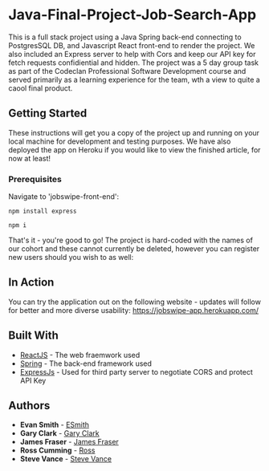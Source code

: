# Java-Final-Project-Job-Search-App
This is a full stack project using a Java Spring back-end connecting to PostgresSQL DB, and Javascript React front-end to render the project. We also included an Express server to help with Cors and keep our API key for fetch requests confidiential and hidden. The project was a 5 day group task as part of the Codeclan Professional Software Development course and served primarily as a learning experience for the team, wth a view to quite a caool final product.

## Getting Started
These instructions will get you a copy of the project up and running on your local machine for development and testing purposes. We have also deployed the app on Heroku if you would like to view the finished article, for now at least!

### Prerequisites
Navigate to 'jobswipe-front-end':
```
npm install express
```

```
npm i
```

That's it - you're good to go! The project is hard-coded with the names of our cohort and these cannot currently be deleted, however you can register new users should you wish to as well:

## In Action
You can try the application out on the following website - updates will follow for better and more diverse usability: https://jobswipe-app.herokuapp.com/

## Built With
* [ReactJS](https://reactjs.org/) - The web fraemwork used
* [Spring](https://spring.io/) - The back-end framework used
* [ExpressJs](https://expressjs.com/) - Used for third party server to negotiate CORS and protect API Key

## Authors
* **Evan Smith** - [ESmith](https://github.com/smithevan)
* **Gary Clark** - [Gary Clark](https://github.com/Gclark04432)
* **James Fraser** - [James Fraser](https://github.com/jimbob68)
* **Ross Cumming** - [Ross](https://github.com/rosscumming)
* **Steve Vance** - [Steve Vance](https://github.com/StevieV1903)


